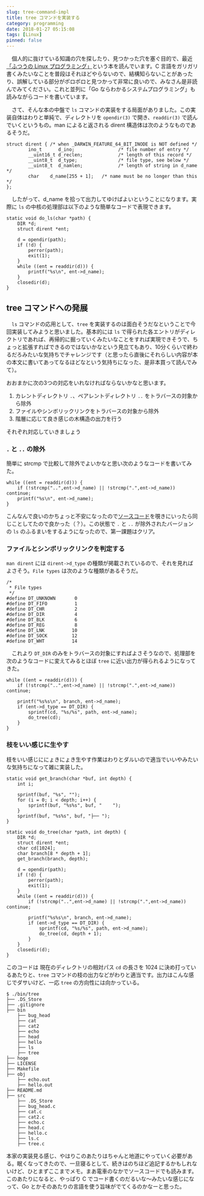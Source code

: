 ```yaml
---
slug: tree-command-impl
title: tree コマンドを実装する
category: programming
date: 2018-01-27 05:15:08
tags: [Linux]
pinned: false
---
```


　個人的に抜けている知識の穴を探したり、見つかった穴を塞ぐ目的で、最近[「ふつうの Linux プログラミング」](http://amzn.to/2DFrgQV)という本を読んでいます。C 言語をガリガリ書くみたいなことを普段はそれほどやらないので、結構知らないことがあったり、誤解している部分がポロポロと見つかって非常に良いので、みなさん是非読んでみてください。これと並列に「Go ならわかるシステムプログラミング」も読みながらコードを書いています。

　さて、そんな本の中盤で `ls` コマンドの実装をする局面がありました。この実装自体はわりと単純で、ディレクトリを `opendir(3)` で開き、`readdir(3)` で読んでいくというもの。man によると返される dirent 構造体は次のようなものであるそうだ。

```
struct dirent { /* when _DARWIN_FEATURE_64_BIT_INODE is NOT defined */
        ino_t      d_ino;                /* file number of entry */
        __uint16_t d_reclen;             /* length of this record */
        __uint8_t  d_type;               /* file type, see below */
        __uint8_t  d_namlen;             /* length of string in d_name */
        char    d_name[255 + 1];   /* name must be no longer than this */
};
```

　したがって、d_name を拾って出力してゆけばよいということになります。実際に `ls` の中核の処理部は以下のような簡単なコードで表現できます。

```
static void do_ls(char *path) {
    DIR *d;
    struct dirent *ent;

    d = opendir(path);
    if (!d) {
        perror(path);
        exit(1);
    }
    while ((ent = readdir(d))) {
        printf("%s\n", ent->d_name);
    }
    closedir(d);
}
```

## tree コマンドへの発展

　`ls` コマンドの応用として、`tree` を実装するのは面白そうだなということで今回実装してみようと思いました。基本的には `ls` で得られた各エントリがディレクトリであれば、再帰的に掘っていくみたいなことをすれば実現できそうで、ちょっと拡張すればできるのではないかなという見立てもあり、10分くらいで終わるだろみたいな気持ちでチャレンジです（と思ったら直後にそれらしい内容が本の本文に書いてあってなるほどなという気持ちになった、是非本買って読んでみて）。

おおまかに次の3つの対応をいれなければならないかなと思います。

1. カレントディレクトリ `.`、ペアレントディレクトリ `..` をトラバースの対象から除外
2. ファイルやシンボリックリンクをトラバースの対象から除外
3. 階層に応じて良き感じの木構造の出力を行う

それぞれ対応していきましょう

### `.` と `..` の除外

簡単に strcmp で比較して除外でよいかなと思い次のようなコードを書いてみた。

```
while ((ent = readdir(d))) {
    if (!strcmp("..",ent->d_name) || !strcmp(".",ent->d_name)) continue;
    printf("%s\n", ent->d_name);
}
```

こんなんで良いのかちょっと不安になったので[ソースコード](https://github.com/nodakai/tree-command/blob/master/tree.c#L692-L707)を覗きにいったら同じことしてたので良かった（？）。この状態で `.` と `..` が除外されたバージョンの `ls` のふるまいをするようになったので、第一課題はクリア。

### ファイルとシンボリックリンクを判定する

`man dirent` には `dirent->d_type` の種類が掲載されているので、それを見ればよさそう。`File types` は次のような種類があるそうだ。

```
/*
 * File types
 */
#define DT_UNKNOWN       0
#define DT_FIFO          1
#define DT_CHR           2
#define DT_DIR           4
#define DT_BLK           6
#define DT_REG           8
#define DT_LNK          10
#define DT_SOCK         12
#define DT_WHT          14
```

　これより `DT_DIR` のみをトラバースの対象にすればよさそうなので、処理部を次のようなコードに変えてみるとほぼ `tree` に近い出力が得られるようになってきた。

```
while ((ent = readdir(d))) {
    if (!strcmp("..",ent->d_name) || !strcmp(".",ent->d_name)) continue;

    printf("%s%s\n", branch, ent->d_name);
    if (ent->d_type == DT_DIR) {
        sprintf(cd, "%s/%s", path, ent->d_name);
        do_tree(cd);
    }
}
```

### 枝をいい感じに生やす

枝をいい感じににょきにょき生やす作業はわりとダルいので適当でいいやみたいな気持ちになって雑に実装した。

```
static void get_branch(char *buf, int depth) {
    int i;

    sprintf(buf, "%s", "");
    for (i = 0; i < depth; i++) {
        sprintf(buf, "%s%s", buf, "    ");
    }
    sprintf(buf, "%s%s", buf, "├── ");
}

static void do_tree(char *path, int depth) {
    DIR *d;
    struct dirent *ent;
    char cd[1024];
    char branch[8 * depth + 1];
    get_branch(branch, depth);

    d = opendir(path);
    if (!d) {
        perror(path);
        exit(1);
    }
    while ((ent = readdir(d))) {
        if (!strcmp("..",ent->d_name) || !strcmp(".",ent->d_name)) continue;

        printf("%s%s\n", branch, ent->d_name);
        if (ent->d_type == DT_DIR) {
            sprintf(cd, "%s/%s", path, ent->d_name);
            do_tree(cd, depth + 1);
        }
    }
    closedir(d);
}
```

このコードは 現在のディレクトリの相対パス `cd` の長さを 1024 に決め打っているあたりと、`tree` コマンドの枝の出力などがわりと適当です。出力はこんな感じでダサいけど、一応 `tree` の方向性には向かっている。

```
$ ./bin/tree
├── .DS_Store
├── .gitignore
├── bin
    ├── bug_head
    ├── cat
    ├── cat2
    ├── echo
    ├── head
    ├── hello
    ├── ls
    ├── tree
├── hoge
├── LICENSE
├── Makefile
├── obj
    ├── echo.out
    ├── hello.out
├── README.md
├── src
    ├── .DS_Store
    ├── bug_head.c
    ├── cat.c
    ├── cat2.c
    ├── echo.c
    ├── head.c
    ├── hello.c
    ├── ls.c
    ├── tree.c
```

本家の実装見る感じ、やはりこのあたりはちゃんと地道にやっていく必要がある。眠くなってきたので、一旦寝るとして、続きはのちほど追記するかもしれないけど、ひとまずここまでメモ。まあ電車のなかでソースコードでも読みます。このあたりになると、やっぱり C でコード書くのだるいな〜みたいな感じになって、Go とかそのあたりの言語を使う旨味がでてくるのかなーと思った。
